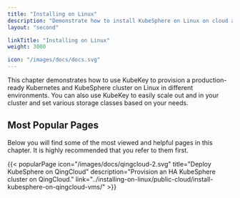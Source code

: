 ```yaml
---
title: "Installing on Linux"
description: "Demonstrate how to install KubeSphere on Linux on cloud and in on-premises environments."
layout: "second"

linkTitle: "Installing on Linux"
weight: 3000

icon: "/images/docs/docs.svg"
---
```


This chapter demonstrates how to use KubeKey to provision a production-ready Kubernetes and KubeSphere cluster on Linux in different environments. You can also use KubeKey to easily scale out and in your cluster and set various storage classes based on your needs.
## Most Popular Pages

Below you will find some of the most viewed and helpful pages in this chapter. It is highly recommended that you refer to them first.

{{< popularPage icon="/images/docs/qingcloud-2.svg" title="Deploy KubeSphere on QingCloud" description="Provision an HA KubeSphere cluster on QingCloud." link="../installing-on-linux/public-cloud/install-kubesphere-on-qingcloud-vms/" >}}
